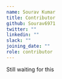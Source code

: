 ```yaml
---
name: Sourav Kumar
title: Contributor
github: Sourav6971
twitter: ""
linkedin: ""
slack: ""
joining_date: ""
role: contributor
---
```


Still waiting for this

